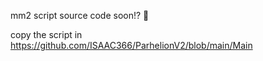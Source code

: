 mm2 script source code soon!? 👀


copy the script in https://github.com/ISAAC366/ParhelionV2/blob/main/Main
